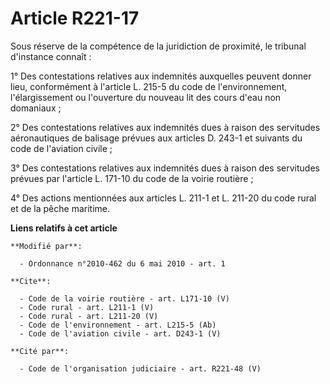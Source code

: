 # Article R221-17

Sous réserve de la compétence de la juridiction de proximité, le tribunal d'instance connaît : 

1° Des contestations relatives aux indemnités auxquelles peuvent donner lieu, conformément à l'article L. 215-5 du code de
l'environnement, l'élargissement ou l'ouverture du nouveau lit des cours d'eau non domaniaux ; 

2° Des contestations relatives aux indemnités dues à raison des servitudes aéronautiques de balisage prévues aux articles D.
243-1 et suivants du code de l'aviation civile ; 

3° Des contestations relatives aux indemnités dues à raison des servitudes prévues par l'article L. 171-10 du code de la
voirie routière ; 

4° Des actions mentionnées aux articles L. 211-1 et L. 211-20 du code rural et de la pêche maritime.

**Liens relatifs à cet article**

	**Modifié par**:

	  - Ordonnance n°2010-462 du 6 mai 2010 - art. 1

	**Cite**:

	  - Code de la voirie routière - art. L171-10 (V)
	  - Code rural - art. L211-1 (V)
	  - Code rural - art. L211-20 (V)
	  - Code de l'environnement - art. L215-5 (Ab)
	  - Code de l'aviation civile - art. D243-1 (V)

	**Cité par**:

	  - Code de l'organisation judiciaire - art. R221-48 (V)
